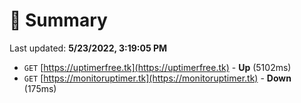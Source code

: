 # 📖 Summary
Last updated: **5/23/2022, 3:19:05 PM**

- `GET` [https://uptimerfree.tk](https://uptimerfree.tk) - **Up** (5102ms)
- `GET` [https://monitoruptimer.tk](https://monitoruptimer.tk) - **Down** (175ms)
